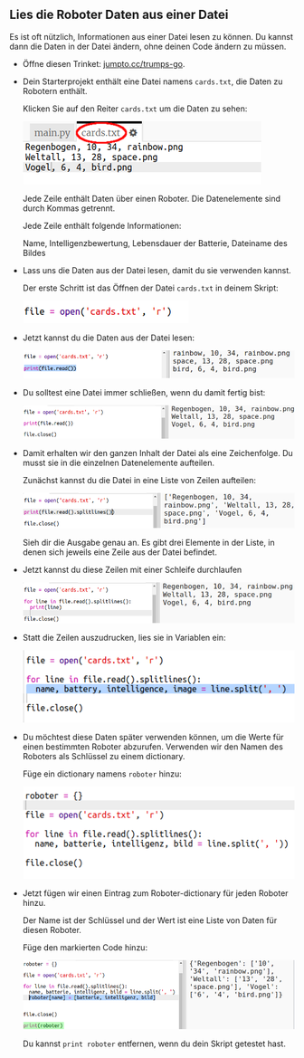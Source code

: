 ## Lies die Roboter Daten aus einer Datei

Es ist oft nützlich, Informationen aus einer Datei lesen zu können. Du kannst dann die Daten in der Datei ändern, ohne deinen Code ändern zu müssen.

+ Öffne diesen Trinket: <a href="http://jumpto.cc/trumps-go" target="_blank">jumpto.cc/trumps-go</a>.

+ Dein Starterprojekt enthält eine Datei namens `cards.txt`, die Daten zu Robotern enthält.
    
    Klicken Sie auf den Reiter `cards.txt` um die Daten zu sehen:
    
    ![screenshot](images/robotrumps-cards.png)
    
    Jede Zeile enthält Daten über einen Roboter. Die Datenelemente sind durch Kommas getrennt.
    
    Jede Zeile enthält folgende Informationen:
    
    Name, Intelligenzbewertung, Lebensdauer der Batterie, Dateiname des Bildes

+ Lass uns die Daten aus der Datei lesen, damit du sie verwenden kannst.
    
    Der erste Schritt ist das Öffnen der Datei `cards.txt` in deinem Skript:
    
    ![screenshot](images/robotrumps-open.png)

+ Jetzt kannst du die Daten aus der Datei lesen:
    
    ![screenshot](images/robotrumps-read.png)

+ Du solltest eine Datei immer schließen, wenn du damit fertig bist:
    
    ![screenshot](images/robotrumps-close.png)

+ Damit erhalten wir den ganzen Inhalt der Datei als eine Zeichenfolge. Du musst sie in die einzelnen Datenelemente aufteilen.
    
    Zunächst kannst du die Datei in eine Liste von Zeilen aufteilen:
    
    ![screenshot](images/robotrumps-lines.png)
    
    Sieh dir die Ausgabe genau an. Es gibt drei Elemente in der Liste, in denen sich jeweils eine Zeile aus der Datei befindet.

+ Jetzt kannst du diese Zeilen mit einer Schleife durchlaufen
    
    ![screenshot](images/robotrumps-loop.png)

+ Statt die Zeilen auszudrucken, lies sie in Variablen ein:
    
    ![screenshot](images/robotrumps-variables.png)

+ Du möchtest diese Daten später verwenden können, um die Werte für einen bestimmten Roboter abzurufen. Verwenden wir den Namen des Roboters als Schlüssel zu einem dictionary.
    
    Füge ein dictionary namens `roboter` hinzu:
    
    ![screenshot](images/robotrumps-dict.png)

+ Jetzt fügen wir einen Eintrag zum Roboter-dictionary für jeden Roboter hinzu.
    
    Der Name ist der Schlüssel und der Wert ist eine Liste von Daten für diesen Roboter.
    
    Füge den markierten Code hinzu:
    
    ![screenshot](images/robotrumps-data.png)
    
    Du kannst `print roboter` entfernen, wenn du dein Skript getestet hast.